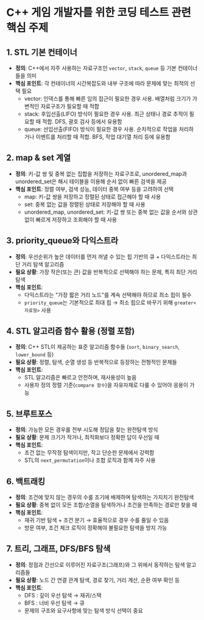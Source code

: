 # C++ 게임 개발자를 위한 코딩 테스트 관련 핵심 주제

## 1. STL 기본 컨테이너
- **정의**: C++에서 자주 사용하는 자료구조인 `vector`, `stack`, `queue` 등 기본 컨테이너들을 의미
- **핵심 포인트**: 각 컨테이너의 시간복잡도와 내부 구조에 따라 문제에 맞는 최적의 선택 필요
  - vector: 인덱스를 통해 빠른 임의 접근이 필요한 경우 사용. 배열처럼 크기가 가변적인 자료구조가 필요할 때 적합
  - stack: 후입선출(LIFO) 방식이 필요한 경우 사용. 최근 상태나 경로 추적이 필요할 때 적합. DFS, 괄호 검사 등에서 유용함
  - queue: 선입선출(FIFO) 방식이 필요한 경우 사용. 순차적으로 작업을 처리하거나 이벤트를 처리할 때 적합. BFS, 작업 대기열 처리 등에 유용함
  
## 2. map & set 계열
- **정의**: 키-값 쌍 및 중복 없는 집합을 저장하는 자료구조로, unordered_map과 unordered_set은 해시 테이블을 이용해 순서 없이 빠른 검색을 제공
- **핵심 포인트**: 정렬 여부, 검색 성능, 데이터 중복 여부 등을 고려하여 선택
  - map: 키-값 쌍을 저장하고 정렬된 상태로 접근해야 할 때 사용
  - set: 중복 없는 값을 정렬된 상태로 저장해야 할 때 사용
  - unordered_map, unordered_set: 키-값 쌍 또는 중복 없는 값을 순서와 상관없이 빠르게 저장하고 조회해야 할 때 사용

## 3. priority_queue와 다익스트라
- **정의**: 우선순위가 높은 데이터를 먼저 꺼낼 수 있는 힙 기반의 큐 + 다익스트라는 최단 거리 탐색 알고리즘  
- **필요 상황**: 가장 작은(또는 큰) 값을 반복적으로 선택해야 하는 문제, 특히 최단 거리 탐색  
- **핵심 포인트**:  
  - 다익스트라는 "가장 짧은 거리 노드"를 계속 선택해야 하므로 최소 힙이 필수  
  - `priority_queue`는 기본적으로 최대 힙 → 최소 힙으로 바꾸기 위해 `greater<자료형>` 사용

## 4. STL 알고리즘 함수 활용 (정렬 포함)
- **정의**: C++ STL이 제공하는 표준 알고리즘 함수들 (`sort`, `binary_search`, `lower_bound` 등)  
- **필요 상황**: 정렬, 탐색, 순열 생성 등 반복적으로 등장하는 전형적인 문제들  
- **핵심 포인트**:  
  - STL 알고리즘은 빠르고 안전하며, 재사용성이 높음  
  - 사용자 정의 정렬 기준(`compare 함수`)을 자유자재로 다룰 수 있어야 응용이 가능

## 5. 브루트포스
- **정의**: 가능한 모든 경우를 전부 시도해 정답을 찾는 완전탐색 방식  
- **필요 상황**: 문제 크기가 작거나, 최적화보다 정확한 답이 우선일 때  
- **핵심 포인트**:  
  - 조건 없는 무작정 탐색이지만, 작고 단순한 문제에서 강력함  
  - STL의 `next_permutation`이나 조합 로직과 함께 자주 사용

## 6. 백트래킹
- **정의**: 조건에 맞지 않는 경우의 수를 조기에 배제하며 탐색하는 가지치기 완전탐색  
- **필요 상황**: 중복 없이 모든 조합/순열을 탐색하거나 조건을 만족하는 경로만 찾을 때  
- **핵심 포인트**:  
  - 재귀 기반 탐색 + 조건 분기 → 효율적으로 경우 수를 줄일 수 있음  
  - 방문 여부, 조건 체크 로직이 정확해야 불필요한 탐색을 방지 가능

## 7. 트리, 그래프, DFS/BFS 탐색
- **정의**: 정점과 간선으로 이루어진 자료구조(그래프)와 그 위에서 동작하는 탐색 알고리즘들  
- **필요 상황**: 노드 간 연결 관계 탐색, 경로 찾기, 거리 계산, 순환 여부 확인 등  
- **핵심 포인트**:  
  - DFS : 깊이 우선 탐색 → 재귀/스택  
  - BFS : 너비 우선 탐색 → 큐  
  - 문제의 구조와 요구사항에 맞는 탐색 방식 선택이 중요
